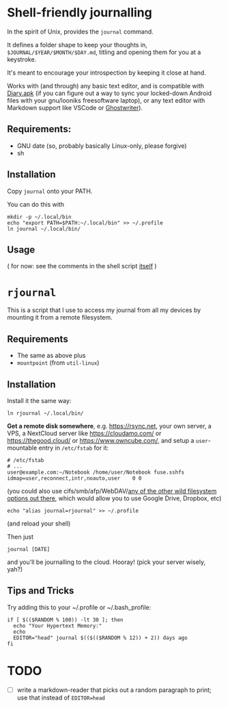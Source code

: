# Shell-friendly journalling

In the spirit of Unix, provides the `journal` command.

It defines a folder shape to keep your thoughts in, `$JOURNAL/$YEAR/$MONTH/$DAY.md`,
titling and opening them for you at a keystroke.

It's meant to encourage your introspection by keeping it close at hand.

Works with (and through) any basic text editor, and is compatible with [Diary.apk](https://f-droid.org/en/packages/org.billthefarmer.diary/) (if you can figure out a way to sync your locked-down Android files with your gnu/looniks freesoftware laptop),
or any text editor with Markdown support like VSCode or [Ghostwriter](https://github.com/wereturtle/ghostwriter/)).

## Requirements:

* GNU date (so, probably basically Linux-only, please forgive)
* sh

## Installation

Copy `journal` onto your PATH.

You can do this with

```
mkdir -p ~/.local/bin
echo "export PATH=$PATH:~/.local/bin" >> ~/.profile
ln journal ~/.local/bin/
```

## Usage

( for now: see the comments in the shell script [itself](./journal) )

# `rjournal`

This is a script that I use to access my journal from all my devices by mounting it from a remote filesystem.


## Requirements

* The same as above plus
* `mountpoint` (from `util-linux`)

## Installation

Install it the same way:

```
ln rjournal ~/.local/bin/
```

**Get a remote disk somewhere**, e.g. https://rsync.net, your own server, a VPS, a NextCloud server like https://cloudamo.com/ or https://thegood.cloud/ or https://www.owncube.com/, and setup a `user`-mountable entry in `/etc/fstab` for it:

```
# /etc/fstab
# ...
user@example.com:~/Notebook /home/user/Notebook fuse.sshfs idmap=user,reconnect,intr,noauto,user    0 0
```

(you could also use cifs/smb/afp/WebDAV/[any of the other wild filesystem options out there](https://aur.archlinux.org/packages/?O=0&K=fuse), which would allow you to use Google Drive, Dropbox, etc)

```
echo "alias journal=rjournal" >> ~/.profile
```
(and reload your shell)

Then just

```
journal [DATE]
```

and you'll be journalling to the cloud. Hooray! (pick your server wisely, yah?)


## Tips and Tricks

Try adding this to your ~/.profile or ~/.bash_profile:

```
if [ $(($RANDOM % 100)) -lt 30 ]; then
  echo "Your Hypertext Memory:"
  echo
  EDITOR="head" journal $(($(($RANDOM % 12)) + 2)) days ago
fi
```

# TODO

* [ ] write a markdown-reader that picks out a random paragraph to print; use that instead of `EDITOR=head`

